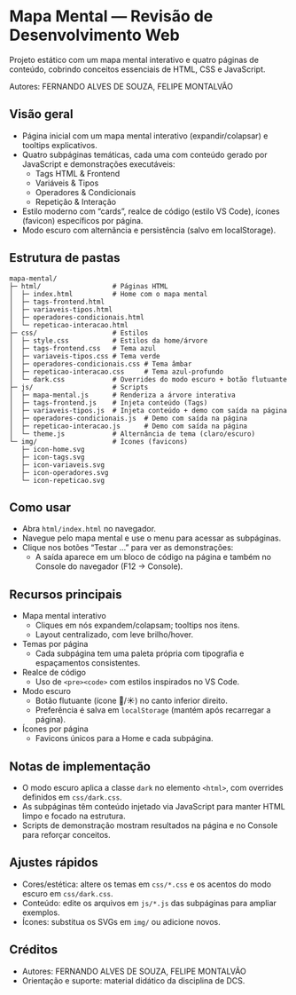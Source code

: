 # Mapa Mental — Revisão de Desenvolvimento Web

Projeto estático com um mapa mental interativo e quatro páginas de conteúdo, cobrindo conceitos essenciais de HTML, CSS e JavaScript.

Autores: FERNANDO ALVES DE SOUZA, FELIPE MONTALVÃO

## Visão geral
- Página inicial com um mapa mental interativo (expandir/colapsar) e tooltips explicativos.
- Quatro subpáginas temáticas, cada uma com conteúdo gerado por JavaScript e demonstrações executáveis:
  - Tags HTML & Frontend
  - Variáveis & Tipos
  - Operadores & Condicionais
  - Repetição & Interação
- Estilo moderno com “cards”, realce de código (estilo VS Code), ícones (favicon) específicos por página.
- Modo escuro com alternância e persistência (salvo em localStorage).

## Estrutura de pastas
```
mapa-mental/
├─ html/                  # Páginas HTML
│  ├─ index.html          # Home com o mapa mental
│  ├─ tags-frontend.html
│  ├─ variaveis-tipos.html
│  ├─ operadores-condicionais.html
│  └─ repeticao-interacao.html
├─ css/                   # Estilos
│  ├─ style.css           # Estilos da home/árvore
│  ├─ tags-frontend.css   # Tema azul
│  ├─ variaveis-tipos.css # Tema verde
│  ├─ operadores-condicionais.css # Tema âmbar
│  ├─ repeticao-interacao.css     # Tema azul-profundo
│  └─ dark.css            # Overrides do modo escuro + botão flutuante
├─ js/                    # Scripts
│  ├─ mapa-mental.js      # Renderiza a árvore interativa
│  ├─ tags-frontend.js    # Injeta conteúdo (Tags)
│  ├─ variaveis-tipos.js  # Injeta conteúdo + demo com saída na página
│  ├─ operadores-condicionais.js  # Demo com saída na página
│  ├─ repeticao-interacao.js      # Demo com saída na página
│  └─ theme.js            # Alternância de tema (claro/escuro)
└─ img/                   # Ícones (favicons)
   ├─ icon-home.svg
   ├─ icon-tags.svg
   ├─ icon-variaveis.svg
   ├─ icon-operadores.svg
   └─ icon-repeticao.svg
```

## Como usar
- Abra `html/index.html` no navegador.
- Navegue pelo mapa mental e use o menu para acessar as subpáginas.
- Clique nos botões “Testar …” para ver as demonstrações:
  - A saída aparece em um bloco de código na página e também no Console do navegador (F12 → Console).

## Recursos principais
- Mapa mental interativo
  - Cliques em nós expandem/colapsam; tooltips nos itens.
  - Layout centralizado, com leve brilho/hover.
- Temas por página
  - Cada subpágina tem uma paleta própria com tipografia e espaçamentos consistentes.
- Realce de código
  - Uso de `<pre><code>` com estilos inspirados no VS Code.
- Modo escuro
  - Botão flutuante (ícone 🌙/☀️) no canto inferior direito.
  - Preferência é salva em `localStorage` (mantém após recarregar a página).
- Ícones por página
  - Favicons únicos para a Home e cada subpágina.

## Notas de implementação
- O modo escuro aplica a classe `dark` no elemento `<html>`, com overrides definidos em `css/dark.css`.
- As subpáginas têm conteúdo injetado via JavaScript para manter HTML limpo e focado na estrutura.
- Scripts de demonstração mostram resultados na página e no Console para reforçar conceitos.

## Ajustes rápidos
- Cores/estética: altere os temas em `css/*.css` e os acentos do modo escuro em `css/dark.css`.
- Conteúdo: edite os arquivos em `js/*.js` das subpáginas para ampliar exemplos.
- Ícones: substitua os SVGs em `img/` ou adicione novos.

## Créditos
- Autores: FERNANDO ALVES DE SOUZA, FELIPE MONTALVÃO
- Orientação e suporte: material didático da disciplina de DCS.
